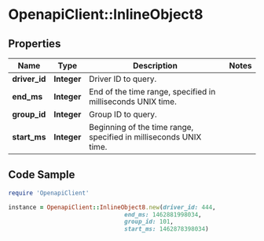 # OpenapiClient::InlineObject8

## Properties
Name | Type | Description | Notes
------------ | ------------- | ------------- | -------------
**driver_id** | **Integer** | Driver ID to query. | 
**end_ms** | **Integer** | End of the time range, specified in milliseconds UNIX time. | 
**group_id** | **Integer** | Group ID to query. | 
**start_ms** | **Integer** | Beginning of the time range, specified in milliseconds UNIX time. | 

## Code Sample

```ruby
require 'OpenapiClient'

instance = OpenapiClient::InlineObject8.new(driver_id: 444,
                                 end_ms: 1462881998034,
                                 group_id: 101,
                                 start_ms: 1462878398034)
```


